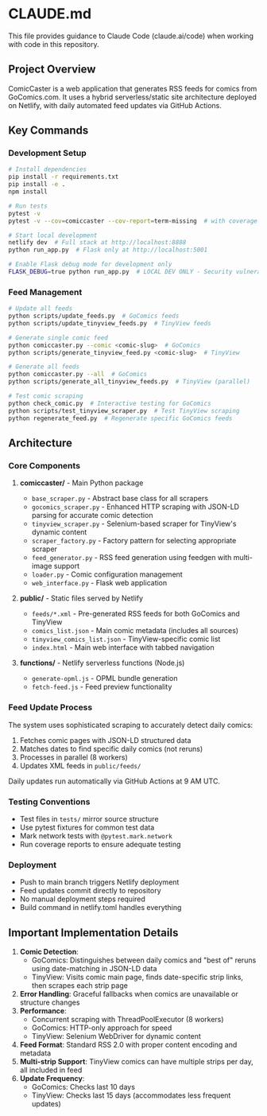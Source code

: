 # CLAUDE.md

This file provides guidance to Claude Code (claude.ai/code) when working with code in this repository.

## Project Overview

ComicCaster is a web application that generates RSS feeds for comics from GoComics.com. It uses a hybrid serverless/static site architecture deployed on Netlify, with daily automated feed updates via GitHub Actions.

## Key Commands

### Development Setup
```bash
# Install dependencies
pip install -r requirements.txt
pip install -e .
npm install

# Run tests
pytest -v
pytest -v --cov=comiccaster --cov-report=term-missing  # with coverage

# Start local development
netlify dev  # Full stack at http://localhost:8888
python run_app.py  # Flask only at http://localhost:5001

# Enable Flask debug mode for development only
FLASK_DEBUG=true python run_app.py  # LOCAL DEV ONLY - Security vulnerability!
```

### Feed Management
```bash
# Update all feeds
python scripts/update_feeds.py  # GoComics feeds
python scripts/update_tinyview_feeds.py  # TinyView feeds

# Generate single comic feed
python comiccaster.py --comic <comic-slug>  # GoComics
python scripts/generate_tinyview_feed.py <comic-slug>  # TinyView

# Generate all feeds
python comiccaster.py --all  # GoComics
python scripts/generate_all_tinyview_feeds.py  # TinyView (parallel)

# Test comic scraping
python check_comic.py  # Interactive testing for GoComics
python scripts/test_tinyview_scraper.py  # Test TinyView scraping
python regenerate_feed.py  # Regenerate specific GoComics feeds
```

## Architecture

### Core Components

1. **comiccaster/** - Main Python package
   - `base_scraper.py` - Abstract base class for all scrapers
   - `gocomics_scraper.py` - Enhanced HTTP scraping with JSON-LD parsing for accurate comic detection
   - `tinyview_scraper.py` - Selenium-based scraper for TinyView's dynamic content
   - `scraper_factory.py` - Factory pattern for selecting appropriate scraper
   - `feed_generator.py` - RSS feed generation using feedgen with multi-image support
   - `loader.py` - Comic configuration management
   - `web_interface.py` - Flask web application

2. **public/** - Static files served by Netlify
   - `feeds/*.xml` - Pre-generated RSS feeds for both GoComics and TinyView
   - `comics_list.json` - Main comic metadata (includes all sources)
   - `tinyview_comics_list.json` - TinyView-specific comic list
   - `index.html` - Main web interface with tabbed navigation

3. **functions/** - Netlify serverless functions (Node.js)
   - `generate-opml.js` - OPML bundle generation
   - `fetch-feed.js` - Feed preview functionality

### Feed Update Process

The system uses sophisticated scraping to accurately detect daily comics:
1. Fetches comic pages with JSON-LD structured data
2. Matches dates to find specific daily comics (not reruns)
3. Processes in parallel (8 workers)
4. Updates XML feeds in `public/feeds/`

Daily updates run automatically via GitHub Actions at 9 AM UTC.

### Testing Conventions

- Test files in `tests/` mirror source structure
- Use pytest fixtures for common test data
- Mark network tests with `@pytest.mark.network`
- Run coverage reports to ensure adequate testing

### Deployment

- Push to main branch triggers Netlify deployment
- Feed updates commit directly to repository
- No manual deployment steps required
- Build command in netlify.toml handles everything

## Important Implementation Details

1. **Comic Detection**: 
   - GoComics: Distinguishes between daily comics and "best of" reruns using date-matching in JSON-LD data
   - TinyView: Visits comic main page, finds date-specific strip links, then scrapes each strip page
2. **Error Handling**: Graceful fallbacks when comics are unavailable or structure changes
3. **Performance**: 
   - Concurrent scraping with ThreadPoolExecutor (8 workers)
   - GoComics: HTTP-only approach for speed
   - TinyView: Selenium WebDriver for dynamic content
4. **Feed Format**: Standard RSS 2.0 with proper content encoding and metadata
5. **Multi-strip Support**: TinyView comics can have multiple strips per day, all included in feed
6. **Update Frequency**:
   - GoComics: Checks last 10 days
   - TinyView: Checks last 15 days (accommodates less frequent updates)